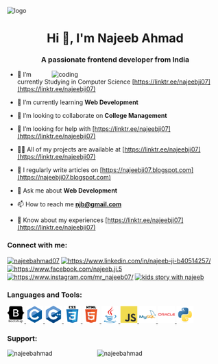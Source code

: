 ![logo](https://blogger.googleusercontent.com/img/a/AVvXsEjF1DMKzkIEhR2Gxq_UFLMjVl6uhblV-VBqvAUtPtsCSznwKJsdOXi5Kmo5QonSqyrGuhu7GhiPff-Ph0MY47ga6ZwvhrUEtgJkyRL7RCfPTj52xwJ1k8B-e3f8gniXFCKgdKjfPIA2ATN2QiOerjgPnGKdvCTskw_a9QSY6txggKY0m9xOoV-f5lNNslAo)
<h1 align="center">Hi 👋, I'm Najeeb Ahmad</h1>
<h3 align="center">A passionate frontend developer from India</h3>
<img src="https://camo.githubusercontent.com/cae12fddd9d6982901d82580bdf321d81fb299141098ca1c2d4891870827bf17/68747470733a2f2f6d69726f2e6d656469756d2e636f6d2f6d61782f313336302f302a37513379765349765f7430696f4a2d5a2e676966" align="right" alt="coding" width="400">

- 🔭 I’m currently Studying in Computer Science [https://linktr.ee/najeebji07](https://linktr.ee/najeebji07)

- 🌱 I’m currently learning **Web Development**

- 👯 I’m looking to collaborate on **College Management**

- 🤝 I’m looking for help with [https://linktr.ee/najeebji07](https://linktr.ee/najeebji07)

- 👨‍💻 All of my projects are available at [https://linktr.ee/najeebji07](https://linktr.ee/najeebji07)

- 📝 I regularly write articles on [https://najeebji07.blogspot.com](https://najeebji07.blogspot.com)

- 💬 Ask me about **Web Development**

- 📫 How to reach me **njb@gmail.com**

- 📄 Know about my experiences [https://linktr.ee/najeebji07](https://linktr.ee/najeebji07)

<h3 align="left">Connect with me:</h3>
<p align="left">
<a href="https://twitter.com/najeebahmad07" target="blank"><img align="center" src="https://raw.githubusercontent.com/rahuldkjain/github-profile-readme-generator/master/src/images/icons/Social/twitter.svg" alt="najeebahmad07" height="30" width="40" /></a>
<a href="https://linkedin.com/in/https://www.linkedin.com/in/najeeb-ji-b40514257/" target="blank"><img align="center" src="https://raw.githubusercontent.com/rahuldkjain/github-profile-readme-generator/master/src/images/icons/Social/linked-in-alt.svg" alt="https://www.linkedin.com/in/najeeb-ji-b40514257/" height="30" width="40" /></a>
<a href="https://fb.com/https://www.facebook.com/najeeb.ji.5" target="blank"><img align="center" src="https://raw.githubusercontent.com/rahuldkjain/github-profile-readme-generator/master/src/images/icons/Social/facebook.svg" alt="https://www.facebook.com/najeeb.ji.5" height="30" width="40" /></a>
<a href="https://instagram.com/https://www.instagram.com/mr_najeeb07/" target="blank"><img align="center" src="https://raw.githubusercontent.com/rahuldkjain/github-profile-readme-generator/master/src/images/icons/Social/instagram.svg" alt="https://www.instagram.com/mr_najeeb07/" height="30" width="40" /></a>
<a href="https://www.youtube.com/c/kids story with najeeb" target="blank"><img align="center" src="https://raw.githubusercontent.com/rahuldkjain/github-profile-readme-generator/master/src/images/icons/Social/youtube.svg" alt="kids story with najeeb" height="30" width="40" /></a>
</p>

<h3 align="left">Languages and Tools:</h3>
<p align="left"> <a href="https://getbootstrap.com" target="_blank" rel="noreferrer"> <img src="https://raw.githubusercontent.com/devicons/devicon/master/icons/bootstrap/bootstrap-plain-wordmark.svg" alt="bootstrap" width="40" height="40"/> </a> <a href="https://www.cprogramming.com/" target="_blank" rel="noreferrer"> <img src="https://raw.githubusercontent.com/devicons/devicon/master/icons/c/c-original.svg" alt="c" width="40" height="40"/> </a> <a href="https://www.w3schools.com/cpp/" target="_blank" rel="noreferrer"> <img src="https://raw.githubusercontent.com/devicons/devicon/master/icons/cplusplus/cplusplus-original.svg" alt="cplusplus" width="40" height="40"/> </a> <a href="https://www.w3schools.com/css/" target="_blank" rel="noreferrer"> <img src="https://raw.githubusercontent.com/devicons/devicon/master/icons/css3/css3-original-wordmark.svg" alt="css3" width="40" height="40"/> </a> <a href="https://www.w3.org/html/" target="_blank" rel="noreferrer"> <img src="https://raw.githubusercontent.com/devicons/devicon/master/icons/html5/html5-original-wordmark.svg" alt="html5" width="40" height="40"/> </a> <a href="https://www.java.com" target="_blank" rel="noreferrer"> <img src="https://raw.githubusercontent.com/devicons/devicon/master/icons/java/java-original.svg" alt="java" width="40" height="40"/> </a> <a href="https://developer.mozilla.org/en-US/docs/Web/JavaScript" target="_blank" rel="noreferrer"> <img src="https://raw.githubusercontent.com/devicons/devicon/master/icons/javascript/javascript-original.svg" alt="javascript" width="40" height="40"/> </a> <a href="https://www.mysql.com/" target="_blank" rel="noreferrer"> <img src="https://raw.githubusercontent.com/devicons/devicon/master/icons/mysql/mysql-original-wordmark.svg" alt="mysql" width="40" height="40"/> </a> <a href="https://www.oracle.com/" target="_blank" rel="noreferrer"> <img src="https://raw.githubusercontent.com/devicons/devicon/master/icons/oracle/oracle-original.svg" alt="oracle" width="40" height="40"/> </a> <a href="https://www.python.org" target="_blank" rel="noreferrer"> <img src="https://raw.githubusercontent.com/devicons/devicon/master/icons/python/python-original.svg" alt="python" width="40" height="40"/> </a> </p>

<h3 align="left">Support:</h3>
<p><a href="https://www.buymeacoffee.com/najeebahmad"> <img align="left" src="https://cdn.buymeacoffee.com/buttons/v2/default-yellow.png" height="50" width="210" alt="najeebahmad" /></a><a href="https://ko-fi.com/najeebahmad"> <img align="left" src="https://cdn.ko-fi.com/cdn/kofi3.png?v=3" height="50" width="210" alt="najeebahmad" /></a></p><br><br>
